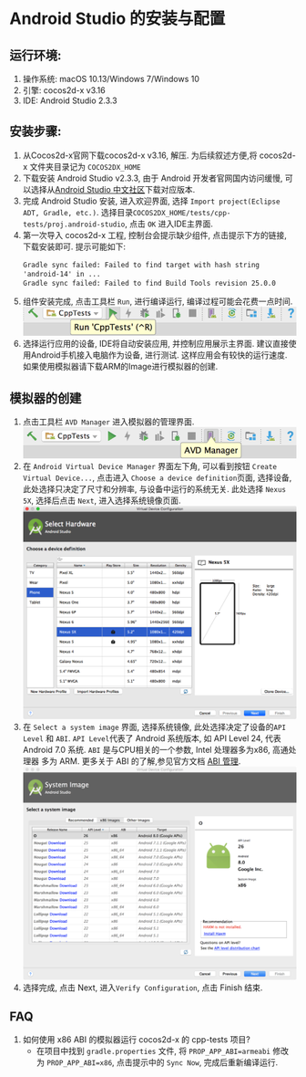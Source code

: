 # Android Studio 的安装与配置

## 运行环境:

1. 操作系统: macOS 10.13/Windows 7/Windows 10
1. 引擎: cocos2d-x v3.16
1. IDE: Android Studio 2.3.3

## 安装步骤:

1. 从Cocos2d-x官网下载cocos2d-x v3.16, 解压. 为后续叙述方便,将 cocos2d-x 文件夹目录记为 `COCOS2DX_HOME`
1. 下载安装 Android Studio v2.3.3, 由于 Android 开发者官网国内访问缓慢, 可以选择从[Android Studio 中文社区](http://www.android-studio.org/index.php/download)下载对应版本.
1. 完成 Android Studio 安装, 进入欢迎界面, 选择 `Import project(Eclipse ADT, Gradle, etc.)`. 选择目录`COCOS2DX_HOME/tests/cpp-tests/proj.android-studio`, 点击 `OK` 进入IDE主界面.
1. 第一次导入 cocos2d-x 工程, 控制台会提示缺少组件, 点击提示下方的链接, 下载安装即可. 提示可能如下: 
    ```
    Gradle sync failed: Failed to find target with hash string 'android-14' in ...
    Gradle sync failed: Failed to find Build Tools revision 25.0.0
    ```
1. 组件安装完成, 点击工具栏 `Run`, 进行编译运行, 编译过程可能会花费一点时间. ![Run](src/bar-Run.png)
1. 选择运行应用的设备, IDE将自动安装应用, 并控制应用展示主界面. 建议直接使用Android手机接入电脑作为设备, 进行测试. 这样应用会有较快的运行速度. 如果使用模拟器请下载ARM的Image进行模拟器的创建. 

## 模拟器的创建

1. 点击工具栏 `AVD Manager` 进入模拟器的管理界面. 
    ![AVD Manager](src/bar-AVD-Manager.png)
1. 在 `Android Virtual Device Manager` 界面左下角, 可以看到按钮 `Create Virtual Device...`, 点击进入 `Choose a device definition`页面, 选择设备, 此处选择只决定了尺寸和分辨率, 与设备中运行的系统无关. 此处选择 `Nexus 5X`, 选择后点击 `Next`, 进入选择系统镜像页面.
    ![Choose Device](src/choose-device-definition.png)
1. 在 `Select a system image` 界面, 选择系统镜像, 此处选择决定了设备的`API Level` 和 `ABI`. `API Level`代表了 Android 系统版本, 如 API Level 24, 代表 Android 7.0 系统. `ABI` 是与CPU相关的一个参数, Intel 处理器多为x86, 高通处理器 多为 ARM. 更多关于 ABI 的了解,参见官方文档 [ABI 管理](https://developer.android.google.cn/ndk/guides/abis.html?hl=zh-cn).
    ![Select Image](src/select-image.png)
1. 选择完成, 点击 Next, 进入`Verify Configuration`, 点击 Finish 结束.

## FAQ

1. 如何使用 x86 ABI 的模拟器运行 cocos2d-x 的 cpp-tests 项目?
    - 在项目中找到 `gradle.properties` 文件, 将 `PROP_APP_ABI=armeabi` 修改为 `PROP_APP_ABI=x86`, 点击提示中的 `Sync Now`, 完成后重新编译运行.